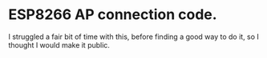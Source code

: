 ESP8266 AP connection code.
===========================

I struggled a fair bit of time with this, before finding a good
way to do it, so I thought I would make it public.


